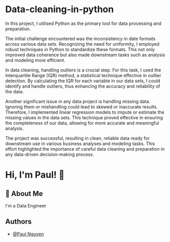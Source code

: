 # Data-cleaning-in-python

In this project, I utilised Python as the primary tool for data processing and preparation.

The initial challenge encountered was the inconsistency in date formats across various data sets. Recognizing the need for uniformity, I employed robust techniques in Python to standardize these formats. This not only improved data coherence but also made downstream tasks such as analysis and modeling more efficient.

In data cleaning, handling outliers is a crucial step. For this task, I used the Interquartile Range (IQR) method, a statistical technique effective in outlier detection. By calculating the IQR for each variable in our data sets, I could identify and handle outliers, thus enhancing the accuracy and reliability of the    data.

Another significant issue in any data project is handling missing data. Ignoring them or mishandling could lead to skewed or inaccurate results. Therefore, I implemented linear regression models to impute or estimate the missing values in the data sets. This technique proved effective in ensuring the completeness of our data, allowing for more accurate and meaningful analysis.

The project was successful, resulting in clean, reliable data ready for downstream use in various business analyses and modeling tasks. This effort highlighted the importance of careful data cleaning and preparation in any data-driven decision-making process.


# Hi, I'm Paul! 👋


## 🚀 About Me
I'm a Data Engineer


## Authors

- [@Paul Nguyen](https://github.com/ngphduy1108)

    


